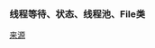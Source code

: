 ### 线程等待、状态、线程池、File类

[来源](https://blog.csdn.net/Bb15070047748/article/details/119381337?spm=1001.2014.3001.5501%29)